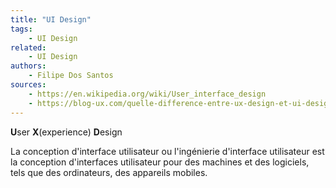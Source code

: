 ```yaml
---
title: "UI Design"
tags:
    - UI Design
related:
    - UI Design
authors:
    - Filipe Dos Santos
sources:
    - https://en.wikipedia.org/wiki/User_interface_design
    - https://blog-ux.com/quelle-difference-entre-ux-design-et-ui-design/
---
```


**U**ser **X**(experience) **D**esign

La conception d'interface utilisateur ou l'ingénierie d'interface utilisateur est la conception d'interfaces utilisateur pour des machines et des logiciels, tels que des ordinateurs, des appareils mobiles.

